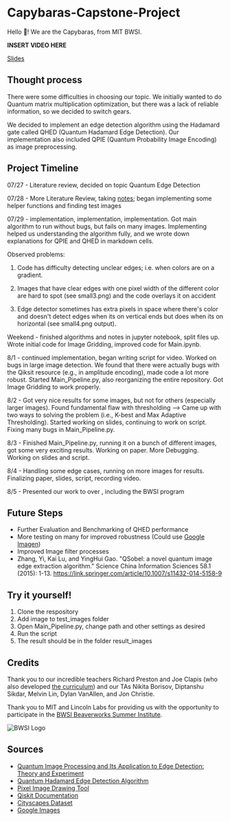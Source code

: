 # Capybaras-Capstone-Project

Hello 👋! We are the Capybaras, from MIT BWSI.

**INSERT VIDEO HERE**

[Slides](https://docs.google.com/presentation/d/1h0SkbEiLvZD52KO8aTaIzguUdenkKmDMlsFrbe9X76Q/edit?usp=sharing)

## Thought process
There were some difficulties in choosing our topic. We initially wanted to do Quantum matrix multiplication optimization, but there was a lack of reliable information, so we decided to switch gears.

We decided to implement an edge detection algorithm using the Hadamard gate called QHED (Quantum Hadamard Edge Detection). Our implementation also included QPIE (Quantum Probability Image Encoding) as image preprocessing.  

## Project Timeline

07/27 - Literature review, decided on topic Quantum Edge Detection

07/28 - More Literature Review, taking [notes](https://docs.google.com/document/d/1KwwHY0z-jrOcwBCqH7Xco5jy1c1H4JHYLDq1byuVJ5E/edit?usp=sharing); began implementing some helper functions and finding test images

07/29 - implementation, implementation, implementation. Got main algorithm to run without bugs, but fails on many images. Implementing helped us understanding the algorithm fully, and we wrote down explanations for QPIE and QHED in markdown cells.

Observed problems:

1. Code has difficulty detecting unclear edges; i.e. when colors are on a gradient.

2. Images that have clear edges with one pixel width of the different color are hard to spot (see small3.png) and the code overlays it on accident

3. Edge detector sometimes has extra pixels in space where there's color and doesn't detect edges when its on vertical ends but does when its on horizontal (see small4.png output).

Weekend - finished algorithms and notes in jupyter notebook, split files up. Wrote initial code for Image Gridding, improved code for Main.ipynb.

8/1 - continued implementation, began writing script for video. Worked on bugs in large image detection. We found that there were actually bugs with the Qiksit resource (e.g., in amplitude encoding), made code a lot more robust. Started Main_Pipeline.py, also reorganizing the entire repository. Got Image Gridding to work properly. 

8/2 - Got very nice results for some images, but not for others (especially larger images). Found fundamental flaw with thresholding --> Came up with two ways to solving the problem (i.e., K-best and Max Adaptive Thresholding). Started working on slides, continuing to work on script. Fixing many bugs in Main_Pipeline.py.

8/3 - Finished Main_Pipeline.py, running it on a bunch of different images, got some very exciting results. Working on paper. More Debugging. Working on slides and script.

8/4 - Handling some edge cases, running on more images for results. Finalizing paper, slides, script, recording video.

8/5 - Presented our work to over , including the BWSI program

## Future Steps
- Further Evaluation and Benchmarking of QHED performance
- More testing on many for improved robustness (Could use [Google Imagen](https://imagen.research.google/))
- Improved Image filter processes
- Zhang, Yi, Kai Lu, and YingHui Gao. "QSobel: a novel quantum image edge extraction algorithm." Science China Information Sciences 58.1 (2015): 1-13. https://link.springer.com/article/10.1007/s11432-014-5158-9

## Try it yourself!

1. Clone the respository
2. Add image to test_images folder
3. Open Main_Pipeline.py, change path and other settings as desired
4. Run the script
5. The result should be in the folder result_images

## Credits

Thank you to our incredible teachers Richard Preston and Joe Clapis (who also developed [the curriculum](https://stem.mitre.org/quantum/index.html)) and our TAs Nikita Borisov, Diptanshu Sikdar, Melvin Lin, Dylan VanAllen, and Jon Christie.

Thank you to MIT and Lincoln Labs for providing us with the opportunity to participate in the [BWSI Beaverworks Summer Institute](https://beaverworks.ll.mit.edu/CMS/bw/bwsi_quantum_software).

![BWSI Logo](https://beaverworks.ll.mit.edu/CMS/bw/sites/all/themes/professional_theme/logo.png)

## Sources
- [Quantum Image Processing and Its Application to Edge Detection: Theory and Experiment](https://journals.aps.org/prx/pdf/10.1103/PhysRevX.7.031041)
- [Quantum Hadamard Edge Detection Algorithm](https://arxiv.org/pdf/2012.11036.pdf)
- [Pixel Image Drawing Tool](https://www.pixilart.com/draw)
- [Qiskit Documentation](https://qiskit.org/textbook/ch-applications/quantum-edge-detection.html)
- [Cityscapes Dataset](https://www.cityscapes-dataset.com/)
- [Google Images](https://images.google.com/)
